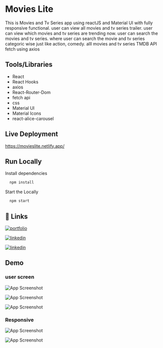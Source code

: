
# Movies Lite

This is Movies and Tv Series app using reactJS and Material UI with fully responsive functional. 
user can view all movies and tv series trailer.
user can view which movies and tv series are trending now.
user can search the movies and tv series.
where user can search the movie and tv series categoric wise just like action, comedy.
alll movies and tv series TMDB API fetch using axios






## Tools/Libraries


- React
- React Hooks
- axios 
- React-Router-Dom
- fetch api
- css 
- Material UI
- Material Icons
- react-alice-carousel


## Live Deployment
https://movieslite.netlify.app/



## Run Locally

Install dependencies

```bash
  npm install
```

Start the Locally

```bash
  npm start
```



## 🔗 Links
[![portfolio](https://img.shields.io/badge/my_portfolio-000?style=for-the-badge&logo=ko-fi&logoColor=white)](https://thesunnymallick.github.io/portfolio.github.io/?fbclid=IwAR3npLl9wrY9kaW4Hbi593NdVOH1mk3mc2JVz6lII905XQYGdv9P4WZ3sS4)

[![linkedin](https://img.shields.io/badge/linkedin-0A66C2?style=for-the-badge&logo=linkedin&logoColor=white)](https://www.linkedin.com/in/thesunnymallick/)

[![linkedin](https://img.shields.io/badge/instagram-e95950?style=for-the-badge&logo=instagram&logoColor=white)](https://www.instagram.com/themallicksunny/)

## Demo

### user screen
![App Screenshot](https://github.com/thesunnymallick/MoviesLite/blob/master/screenshot/Screenshot%20(36).png?raw=true)

![App Screenshot](https://github.com/thesunnymallick/MoviesLite/blob/master/screenshot/Screenshot%20(37).png?raw=true)

![App Screenshot](https://github.com/thesunnymallick/MoviesLite/blob/master/screenshot/Screenshot%20(38).png?raw=true)

### Responsive
![App Screenshot](https://github.com/thesunnymallick/MoviesLite/blob/master/screenshot/Screenshot%20(41).png?raw=true)

![App Screenshot](https://github.com/thesunnymallick/MoviesLite/blob/master/screenshot/Screenshot%20(42).png?raw=true)
